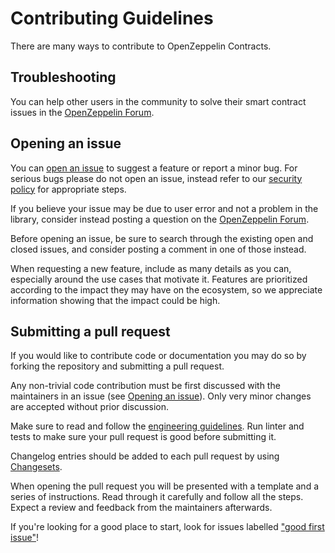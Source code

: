 # Contributing Guidelines

There are many ways to contribute to OpenZeppelin Contracts.

## Troubleshooting

You can help other users in the community to solve their smart contract issues in the [OpenZeppelin Forum].

[OpenZeppelin Forum]: https://forum.openzeppelin.com/

## Opening an issue

You can [open an issue] to suggest a feature or report a minor bug. For serious bugs please do not open an issue, instead refer to our [security policy] for appropriate steps.

If you believe your issue may be due to user error and not a problem in the library, consider instead posting a question on the [OpenZeppelin Forum].

Before opening an issue, be sure to search through the existing open and closed issues, and consider posting a comment in one of those instead.

When requesting a new feature, include as many details as you can, especially around the use cases that motivate it. Features are prioritized according to the impact they may have on the ecosystem, so we appreciate information showing that the impact could be high.

[security policy]: https://github.com/OpenZeppelin/openzeppelin-contracts/security
[open an issue]: https://github.com/OpenZeppelin/openzeppelin-contracts/issues/new/choose

## Submitting a pull request

If you would like to contribute code or documentation you may do so by forking the repository and submitting a pull request.

Any non-trivial code contribution must be first discussed with the maintainers in an issue (see [Opening an issue](#opening-an-issue)). Only very minor changes are accepted without prior discussion.

Make sure to read and follow the [engineering guidelines](./GUIDELINES.md). Run linter and tests to make sure your pull request is good before submitting it.

Changelog entries should be added to each pull request by using [Changesets](https://github.com/changesets/changesets/).

When opening the pull request you will be presented with a template and a series of instructions. Read through it carefully and follow all the steps. Expect a review and feedback from the maintainers afterwards.

If you're looking for a good place to start, look for issues labelled ["good first issue"](https://github.com/OpenZeppelin/openzeppelin-contracts/labels/good%20first%20issue)!
